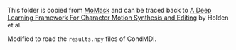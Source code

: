 This folder is copied from [MoMask](https://github.com/EricGuo5513/momask-codes) and can be traced back to [A Deep Learning Framework For Character Motion Synthesis and Editing](https://theorangeduck.com/page/deep-learning-framework-character-motion-synthesis-and-editing) by Holden et al.


Modified to read the `results.npy` files of CondMDI.
